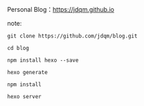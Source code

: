 
Personal Blog：https://jdqm.github.io


note:

```
git clone https://github.com/jdqm/blog.git

cd blog

npm install hexo --save

hexo generate

npm install

hexo server

```
